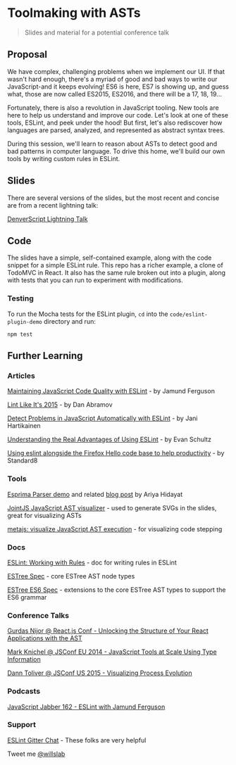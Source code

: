 # Toolmaking with ASTs
> Slides and material for a potential conference talk

## Proposal

We have complex, challenging problems when we implement our UI. If that wasn't hard enough, there's a myriad of good and bad ways to write our JavaScript-and it keeps evolving! ES6 is here, ES7 is showing up, and guess what, those are now called ES2015, ES2016, and there will be a 17, 18, 19...

Fortunately, there is also a revolution in JavaScript tooling. New tools are here to help us understand and improve our code. Let's look at one of these tools, ESLint, and peek under the hood! But first, let's also rediscover how languages are parsed, analyzed, and represented as abstract syntax trees.

During this session, we'll learn to reason about ASTs to detect good and bad patterns in computer language. To drive this home, we'll build our own tools by writing custom rules in ESLint.	

## Slides

There are several versions of the slides, but the most recent and concise are from a recent lightning talk:

[DenverScript Lightning Talk](http://slides.com/willklein/toolmaking-with-asts-lightning-edition)


## Code

The slides have a simple, self-contained example, along with the code snippet for a simple ESLint rule. This repo has a richer example, a clone of TodoMVC in React. It also has the same rule broken out into a plugin, along with tests that you can run to experiment with modifications.

### Testing

To run the Mocha tests for the ESLint plugin, `cd` into the `code/eslint-plugin-demo` directory and run:

    npm test

## Further Learning

### Articles

[Maintaining JavaScript Code Quality with ESLint](https://www.paypal-engineering.com/2014/12/12/maintaining-javascript-code-quality-with-eslint/) - by Jamund Ferguson

[Lint Like It's 2015](https://medium.com/@dan_abramov/lint-like-it-s-2015-6987d44c5b48) - by Dan Abramov

[Detect Problems in JavaScript Automatically with ESLint](http://davidwalsh.name/eslint) - by Jani Hartikainen

[Understanding the Real Advantages of Using ESLint](http://rangle.io/blog/understanding-the-real-advantages-of-using-eslint/) - by Evan Schultz

[Using eslint alongside the Firefox Hello code base to help productivity](https://blog.mozilla.org/standard8/2015/05/13/using-eslint-alongside-the-firefox-hello-code-base-to-help-productivity/) - by Standard8

### Tools

[Esprima Parser demo](http://esprima.org/demo/parse.html) and related [blog post](http://ariya.ofilabs.com/2012/04/javascript-syntax-tree-visualization-with-esprima.html) by Ariya Hidayat

[JointJS JavaScript AST visualizer](http://jointjs.com/demos/javascript-ast) - used to generate SVGs in the slides, great for visualizing ASTs

[metajs: visualize JavaScript AST execution](http://int3.github.io/metajs/) - for visualizing code stepping

### Docs

[ESLint: Working with Rules](http://eslint.org/docs/developer-guide/working-with-rules.html) - doc for writing rules in ESLint

[ESTree Spec](https://github.com/estree/estree/blob/master/spec.md) - core ESTree AST node types

[ESTree ES6 Spec](https://github.com/estree/estree/blob/master/es6.md) -  extensions to the core ESTree AST types to support the ES6 grammar

### Conference Talks

[Gurdas Nijor @ React.js Conf - Unlocking the Structure of Your React Applications with the AST](http://conf.reactjs.com/schedule.html#unlocking-the-structure-of-your-react-applications-with-the-ast)

[Mark Knichel @ JSConf EU 2014 - JavaScript Tools at Scale Using Type Information](https://www.youtube.com/watch?v=oXZaqHWq6cM)

[Dann Toliver @ JSConf US 2015 - Visualizing Process Evolution](http://2015.jsconf.us/speakers.html#toliver)

### Podcasts

[JavaScript Jabber 162 - ESLint with Jamund Ferguson](http://devchat.tv/js-jabber/162-jsj-eslint-with-jamund-ferguson)

### Support

[ESLint Gitter Chat](http://gitter.im/eslint/eslint) - These folks are very helpful

Tweet me [@willslab](https://twitter.com/willslab)
